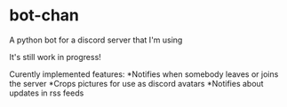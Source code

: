 # bot-chan
A python bot for a discord server that I'm using

It's still work in progress!

Curently implemented features:
*Notifies when somebody leaves or joins the server
*Crops pictures for use as discord avatars
*Notifies about updates in rss feeds
